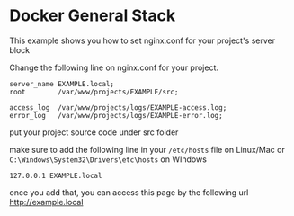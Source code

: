 Docker General Stack
===============================

This example shows you how to set nginx.conf for your project's server block

Change the following line on nginx.conf for your project.
```
server_name EXAMPLE.local;
root        /var/www/projects/EXAMPLE/src;
    
access_log  /var/www/projects/logs/EXAMPLE-access.log;
error_log   /var/www/projects/logs/EXAMPLE-error.log;
```
put your project source code under src folder


make sure to add the following line in your `/etc/hosts` file on Linux/Mac or `C:\Windows\System32\Drivers\etc\hosts` on WIndows
```
127.0.0.1 EXAMPLE.local
```

once you add that, you can access this page by the following url http://example.local


